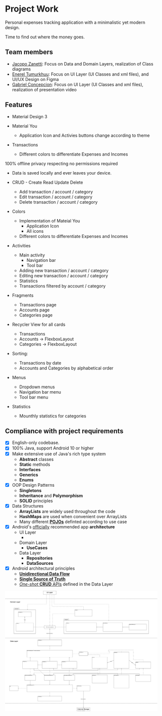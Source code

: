 # Project Work

<!-- General project description -->

Personal expenses tracking application with a minimalistic yet modern design.

Time to find out where the money goes.

## Team members

<!-- Division of work among team members -->

- [Jacopo Zanetti][1]: Focus on Data and Domain Layers, realization of Class diagrams
- [Enerel Tumurkhuu][2]: Focus on UI Layer (UI Classes and xml files), and UI/UX Design on Figma
- [Gabriel Concepcion][3]: Focus on UI Layer (UI Classes and xml files), realization of presentation video

[1]: https://jacza.net/github
[2]: https://github.com/eenerere/
[3]: https://github.com/g-concept999

## Features

<!-- Implemented features -->

- Material Design 3
- Material You

  - Application Icon and Activies buttons change according to theme

- Transactions

  - Different colors to differentiate Expenses and Incomes

100% offline
privacy respecting
no permissions required

- Data is saved locally and ever leaves your device.

- CRUD - Create Read Update Delete
  - Add transaction / account / category
  - Edit transaction / account / category
  - Delete transaction / account / category
- Colors
  - Implementation of Mateial You
    - Application Icon
    - All icons
  - Different colors to differentiate Expenses and Incomes
- Activities
  - Main activity
    - Navigation bar
    - Tool bar
  - Adding new transaction / account / category
  - Editing new transaction / account / category
  - Statistics
  - Transactions filtered by account / category
- Fragments
  - Transactions page
  - Accounts page
  - Categories page
- Recycler View for all cards
  - Transactions
  - Accounts -> FlexboxLayout
  - Categories -> FlexboxLayout
- Sorting:
  - Transactions by date
  - Accounts and Categories by alphabetical order
- Menus
  - Dropdown menus
  - Navigation bar menu
  - Tool bar menu
- Statistics
  - Mounthly statistics for categories

## Compliance with project requirements

- [x] English-only codebase.
- [x] 100% Java, support Android 10 or higher
- [x] Make extensive use of Java's rich type system
  - **Abstract** classes
  - **Static** methods
  - **Interfaces**
  - **Generics**
  - **Enums**
- [x] OOP Design Patterns
  - **Singletons**
  - **Inheritance** and **Polymorphism**
  - **SOLID** principles
- [x] Data Structures
  - **ArrayLists** are widely used throughout the code
  - **HashMaps** are used when convenient over ArrayLists
  - Many different [**POJOs**][4] definted according to use case
- [x] Android's [officially][5] recommended app **architecture**
  - UI Layer
    - <!-- To Do -->
  - Domain Layer
    - **UseCases**
  - Data Layer
    - **Repositories**
    - **DataSources**
- [x] Android architectural principles
  - [**Unidirectional Data Flow**][7]
  - [**Single Source of Truth**][6]
  - [_One-shot_ **CRUD** APIs][8] defined in the Data Layer

[4]: https://en.wikipedia.org/wiki/Plain_old_Java_object
[5]: https://developer.android.com/topic/architecture#recommended-app-arch
[6]: https://developer.android.com/topic/architecture/data-layer#source-of-truth
[7]: https://developer.android.com/topic/architecture#unidirectional-data-flow
[8]: https://developer.android.com/topic/architecture/data-layer#expose-apis

[![class diagram](./docs/class-diagram.svg)](https://raw.githubusercontent.com/jaczanet/Expenses/96513d620ee8923b46ea1cc3e5fb685a0398f8eb/docs/class-diagram.svg "Open raw")
